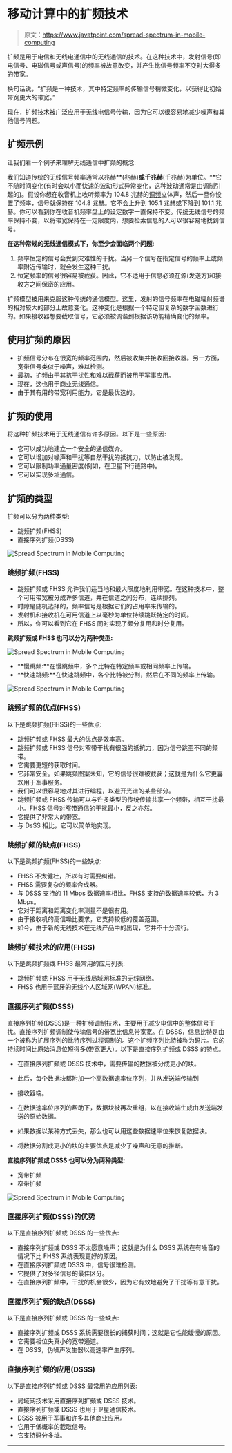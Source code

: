 # 移动计算中的扩频技术

> 原文：<https://www.javatpoint.com/spread-spectrum-in-mobile-computing>

扩频是用于电信和无线电通信中的无线通信的技术。在这种技术中，发射信号(即电信号、电磁信号或声信号)的频率被故意改变，并产生比信号频率不变时大得多的带宽。

换句话说，“扩频是一种技术，其中特定频率的传输信号稍微变化，以获得比初始带宽更大的带宽。”

现在，扩频技术被广泛应用于无线电信号传输，因为它可以很容易地减少噪声和其他信号问题。

## 扩频示例

让我们看一个例子来理解无线通信中扩频的概念:

我们知道传统的无线信号频率通常以兆赫**(兆赫)**或千兆赫**(千兆赫)为单位。**它不随时间变化(有时会以小而快速的波动形式异常变化，这种波动通常是由调制引起的)。假设你想在收音机上收听频率为 104.8 兆赫的[调频](https://www.javatpoint.com/fm-full-form)立体声，然后一旦你设置了频率，信号就保持在 104.8 兆赫。它不会上升到 105.1 兆赫或下降到 101.1 兆赫。你可以看到你在收音机频率盘上的设定数字一直保持不变。传统无线信号的频率保持不变，以将带宽保持在一定限度内，想要检索信息的人可以很容易地找到信号。

**在这种常规的无线通信模式下，你至少会面临两个问题:**

1.  频率恒定的信号会受到灾难性的干扰。当另一个信号在指定信号的频率上或频率附近传输时，就会发生这种干扰。
2.  恒定频率的信号很容易被截获。因此，它不适用于信息必须在源(发送方)和接收方之间保密的应用。

扩频模型被用来克服这种传统的通信模型。这里，发射的信号频率在电磁辐射频谱的相对较大的部分上故意变化。这种变化是根据一个特定但复杂的数学函数进行的。如果接收器想要截取信号，它必须被调谐到根据该功能精确变化的频率。

## 使用扩频的原因

*   扩频信号分布在很宽的频率范围内，然后被收集并接收回接收器。另一方面，宽带信号类似于噪声，难以检测。
*   最初，扩频由于其抗干扰性和难以截获而被用于军事应用。
*   现在，这也用于商业无线通信。
*   由于其有用的带宽利用能力，它是最优选的。

## 扩频的使用

将这种扩频技术用于无线通信有许多原因。以下是一些原因:

*   它可以成功地建立一个安全的通信媒介。
*   它可以增加对噪声和干扰等自然干扰的抵抗力，以防止被发现。
*   它可以限制功率通量密度(例如，在卫星下行链路中)。
*   它可以实现多址通信。

## 扩频的类型

扩频可以分为两种类型:

*   跳频扩频(FHSS)
*   直接序列扩频(DSSS)

![Spread Spectrum in Mobile Computing](img/acb5fbfc6f42853d2bd5c643b67005e0.png)

### 跳频扩频(FHSS)

*   跳频扩频或 FHSS 允许我们适当地和最大限度地利用带宽。在这种技术中，整个可用带宽被分成许多信道，并在信道之间分布，连续排列。
*   时隙是随机选择的，频率信号是根据它们的占用率来传输的。
*   发射机和接收机在可用信道上以毫秒为单位持续跳跃特定的时间。
*   所以，你可以看到它在 FHSS 同时实现了频分复用和时分复用。

**跳频扩频或 FHSS 也可以分为两种类型:**

![Spread Spectrum in Mobile Computing](img/cf7ffd7bf30c28b5e8fa66d6c8339a0f.png)

*   **慢跳频:**在慢跳频中，多个比特在特定频率或相同频率上传输。
*   **快速跳频:**在快速跳频中，各个比特被分割，然后在不同的频率上传输。

![Spread Spectrum in Mobile Computing](img/1ac06549a22247669afb0a5569eff8fe.png)

### 跳频扩频的优点(FHSS)

以下是跳频扩频(FHSS)的一些优点:

*   跳频扩频或 FHSS 最大的优点是效率高。
*   跳频扩频或 FHSS 信号对窄带干扰有很强的抵抗力，因为信号跳至不同的频带。
*   它需要更短的获取时间。
*   它非常安全。如果跳频图案未知，它的信号很难被截获；这就是为什么它更喜欢用于军事服务。
*   我们可以很容易地对其进行编程，以避开光谱的某些部分。
*   跳频扩频或 FHSS 传输可以与许多类型的传统传输共享一个频带，相互干扰最小。FHSS 信号对窄带通信的干扰最小，反之亦然。
*   它提供了非常大的带宽。
*   与 DsSS 相比，它可以简单地实现。

### 跳频扩频的缺点(FHSS)

以下是跳频扩频(FHSS)的一些缺点:

*   FHSS 不太健壮，所以有时需要纠错。
*   FHSS 需要复杂的频率合成器。
*   与 DSSS 支持的 11 Mbps 数据速率相比，FHSS 支持的数据速率较低，为 3 Mbps。
*   它对于距离和距离变化率测量不是很有用。
*   由于接收机的高信噪比要求，它支持较低的覆盖范围。
*   如今，由于新的无线技术在无线产品中的出现，它并不十分流行。

### 跳频扩频技术的应用(FHSS)

以下是跳频扩频或 FHSS 最常用的应用列表:

*   跳频扩频或 FHSS 用于无线局域网标准的无线网络。
*   FHSS 也用于蓝牙的无线个人区域网(WPAN)标准。

### 直接序列扩频(DSSS)

直接序列扩频(DSSS)是一种扩频调制技术，主要用于减少电信中的整体信号干扰。直接序列扩频调制使传输信号的带宽比信息带宽宽。在 DSSS，信息比特是由一个被称为扩展序列的比特序列过程调制的。这个扩频序列比特被称为码片。它的持续时间比原始消息位短得多(带宽更大)。以下是直接序列扩频或 DSSS 的特点。

*   在直接序列扩频或 DSSS 技术中，需要传输的数据被分成更小的块。
*   此后，每个数据块都附加一个高数据速率位序列，并从发送端传输到
*   接收器端。
*   在数据速率位序列的帮助下，数据块被再次重组，以在接收端生成由发送端发送的原始数据。

*   如果数据以某种方式丢失，那么也可以用这些数据速率位来恢复数据块。
*   将数据分割成更小的块的主要优点是减少了噪声和无意的推断。

**直接序列扩频或 DSSS 也可以分为两种类型:**

*   宽带扩频
*   窄带扩频

![Spread Spectrum in Mobile Computing](img/5261393cef97e7f323bbd9e59f9f9b70.png)

### 直接序列扩频(DSSS)的优势

以下是直接序列扩频或 DSSS 的一些优点:

*   直接序列扩频或 DSSS 不太愿意噪声；这就是为什么 DSSS 系统在有噪音的情况下比 FHSS 系统表现更好的原因。
*   在直接序列扩频或 DSSS 中，信号很难检测。
*   它提供了对多径信号的最佳区分。
*   在直接序列扩频中，干扰的机会很少，因为它有效地避免了干扰等有意干扰。

### 直接序列扩频的缺点(DSSS)

以下是直接序列扩频或 DSSS 的一些缺点:

*   直接序列扩频或 DSSS 系统需要很长的捕获时间；这就是它性能缓慢的原因。
*   它需要相位失真小的宽带通道。
*   在 DSSS，伪噪声发生器以高速率产生序列。

### 直接序列扩频的应用(DSSS)

以下是直接序列扩频或 DSSS 最常用的应用列表:

*   局域网技术采用直接序列扩频或 DSSS 技术。
*   直接序列扩频或 DSSS 也用于卫星通信技术。
*   DSSS 被用于军事和许多其他商业应用。
*   它用于低概率的截取信号。
*   它支持码分多址。

* * *